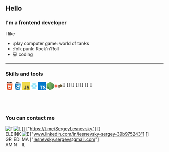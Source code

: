 ## Hello

### I'm a frontend developer

I like 
- :play computer game: world of tanks
- :folk punk: Rock'n'Roll
- :computer: coding

---
### Skills and tools
[<img align="left" alt="HTML5" width="26px" src="https://raw.githubusercontent.com/github/explore/80688e429a7d4ef2fca1e82350fe8e3517d3494d/topics/html/html.png"/>]
[<img align="left" alt="CSS" width="26px" src="https://raw.githubusercontent.com/github/explore/80688e429a7d4ef2fca1e82350fe8e3517d3494d/topics/css/css.png"/>]
[<img align="left" alt="JS" width="26px" src="https://raw.githubusercontent.com/github/explore/80688e429a7d4ef2fca1e82350fe8e3517d3494d/topics/javascript/javascript.png"/>]
[<img align="left" alt="REACT" width="26px" src="https://raw.githubusercontent.com/github/explore/80688e429a7d4ef2fca1e82350fe8e3517d3494d/topics/react/react.png"/>]
[<img align="left" alt="TS" width="26px" src="https://raw.githubusercontent.com/github/explore/80688e429a7d4ef2fca1e82350fe8e3517d3494d/topics/typescript/typescript.png"/>]
[<img align="left" alt="NODE" width="26px" src="https://raw.githubusercontent.com/github/explore/80688e429a7d4ef2fca1e82350fe8e3517d3494d/topics/nodejs/nodejs.png"/>]
[<img align="left" alt="GIT" width="26px" src="https://raw.githubusercontent.com/github/explore/80688e429a7d4ef2fca1e82350fe8e3517d3494d/topics/git/git.png"/>]

<br/>
<br/>
<br/>

### You can contact me

[<img align="left" alt="TELEGRAM" width="26px" src="https://slutsk24.by/wp-content/uploads/2023/02/kisspng-telegram-encapsulated-postscript-transfer-5b170605610126.3859681215282355253974.jpg"/>] ["https://t.me/SergeyLesnevsky"]
[<img align="left" alt="LINKEDIN" width="26px" src="https://logodix.com/logo/692113.jpg"/>] ["www.linkedin.com/in/lesnevsky-sergey-39b975243"]
[<img align="left" alt="EMAIL" width="26px" src="https://flyclipart.com/thumb2/subscribe-to-quickscrip-emails-928700.png"/>] ["lesnevsky.sergey@gmail.com"]
